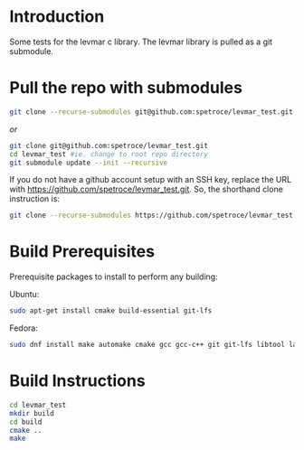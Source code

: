 # Introduction
Some tests for the levmar c library. The levmar library is pulled as a git submodule.

# Pull the repo with submodules
```bash
git clone --recurse-submodules git@github.com:spetroce/levmar_test.git
```
*or*
```bash
git clone git@github.com:spetroce/levmar_test.git
cd levmar_test #ie. change to root repo directory
git submodule update --init --recursive
```
If you do not have a github account setup with an SSH key, replace the URL with https://github.com/spetroce/levmar_test.git. So, the shorthand clone instruction is:
```bash
git clone --recurse-submodules https://github.com/spetroce/levmar_test.git
```

# Build Prerequisites
Prerequisite packages to install to perform any building:

Ubuntu:
```bash
sudo apt-get install cmake build-essential git-lfs
```
Fedora:
```bash
sudo dnf install make automake cmake gcc gcc-c++ git git-lfs libtool lapack-devel
```

# Build Instructions

```bash
cd levmar_test
mkdir build
cd build
cmake ..
make
```
